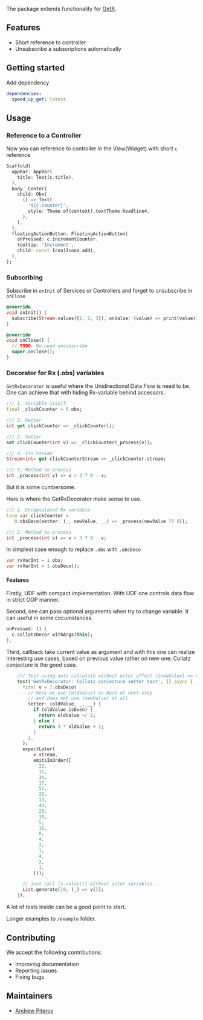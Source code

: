 <!-- 
This README describes the package. If you publish this package to pub.dev,
this README's contents appear on the landing page for your package.

For information about how to write a good package README, see the guide for
[writing package pages](https://dart.dev/guides/libraries/writing-package-pages). 

For general information about developing packages, see the Dart guide for
[creating packages](https://dart.dev/guides/libraries/create-library-packages)
and the Flutter guide for
[developing packages and plugins](https://flutter.dev/developing-packages). 
-->

The package extends functionality for [GetX](https://pub.dev/packages/get).

## Features

* Short reference to controller
* Unsubscribe a subscriptions automatically

## Getting started

Add dependency

```yaml
dependencies:
  speed_up_get: latest
```

## Usage

### Reference to a Controller

Now you can reference to controller in the View(Widget) with short `c` reference

```dart
Scaffold(
  appBar: AppBar(
    title: Text(c.title),
  ),
  body: Center(
    child: Obx(
      () => Text(
        '${c.counter}',
        style: Theme.of(context).textTheme.headline4,
      ),
    ),
  ),
  floatingActionButton: FloatingActionButton(
    onPressed: c.incrementCounter,
    tooltip: 'Increment',
    child: const Icon(Icons.add),
  ),
);
```

### Subscribing

Subscribe in `onInit` of Services or Controllers and forget to unsubscribe in `onClose`

```dart
@override
void onInit() {
  subscribe(Stream.values([1, 2, 3]), onValue: (value) => print(value));
}

@override
void onClose() {
  // TODO: No need unsubscribe
  super.onClose();
}
```

### Decorator for Rx<T> (.obs) variables

`GetRxDecorator` is useful where the Unidirectional Data Flow is need to be. 
One can achieve that with hiding Rx-variable behind accessors.

```dart
/// 1. Variable itself.
final _clickCounter = 0.obs;

/// 2. Getter
int get clickCounter => _clickCounter();

/// 3. Setter
set clickCounter(int v) => _clickCounter(_process(v));

/// 4. Its Stream
Stream<int> get clickCounterStream => _clickCounter.stream;

/// 5. Method to process
int _process(int v) => v > 3 ? 0 : v;
```
But it is some cumbersome.

Here is where the GetRxDecorator make sense to use.

```dart
/// 1. Encapsulated Rx variable
late var clickCounter =
   0.obsDeco(setter: (_, newValue, __) => _process(newValue ?? 0));

/// 2. Method to process
int _process(int v) => v > 3 ? 0 : v;
```

In simplest case enough to replace `.obs` with `.obsDeco`

```dart
var rxVarInt = 1.obs;
var rxVarInt = 1.obsDeco();
```

#### Features

Firstly, UDF with compact implementation. With UDF one controls data flow in strict OOP manner.

Second, one can pass optional arguments when try to change variable. 
It can useful in some circumstances.

```dart
onPressed: () {
  c.collatzDecor.withArgs(this);
},
```

Third, callback take current value as argument and with this one can realize interesting use cases, 
based on previous value rather on new one. Collatz conjecture is the good case.

```dart
    /// Test using auto calculate without outer affect ([newValue] == null).
    test('GetRxDecorator: Collatz conjecture setter test', () async {
      final v = 7.obsDeco(
        // Here we use [oldValue] as base of next step
        // and does not use [newValue] at all.
        setter: (oldValue, _, __) {
          if (oldValue.isEven) {
            return oldValue ~/ 2;
          } else {
            return 3 * oldValue + 1;
          }
        },
      );
      expectLater(
          v.stream,
          emitsInOrder([
            22,
            11,
            34,
            17,
            52,
            26,
            13,
            40,
            20,
            10,
            5,
            16,
            8,
            4,
            2,
            1,
            4,
            2,
            1,
          ]));

      // Just call [v.value()] without outer variables.
      List.generate(19, (_) => v());
    });

```


A lot of tests inside can be a good point to start.





Longer examples to `/example` folder.

## Contributing

We accept the following contributions:

* Improving documentation
* Reporting issues
* Fixing bugs

## Maintainers

* [Andrew Piterov](mailto:piterov1990@gmail.com?subject=[GitHub]%20Source%20Dart%20fluent_result)

